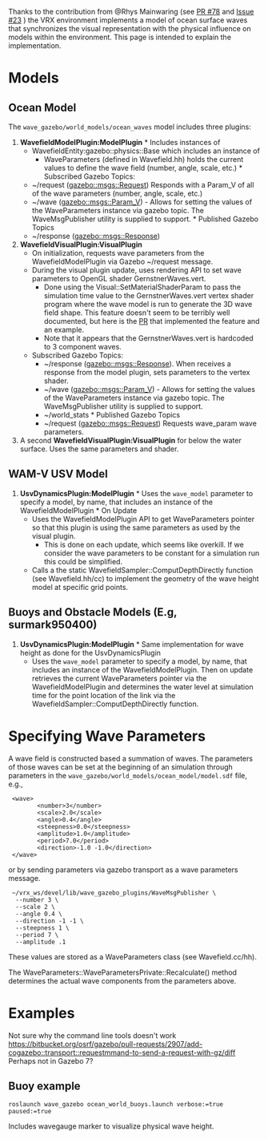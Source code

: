 Thanks to the contribution from @Rhys Mainwaring (see [PR #78](https://bitbucket.org/osrf/vrx/pull-requests/78/issue-23-coordinate-the-physics-and/diff) and [Issue #23](https://bitbucket.org/osrf/vrx/issues/23/coordinate-the-physics-and-visualization) ) the VRX environment implements a model of ocean surface waves that synchronizes the visual representation with the physical influence on models within the environment.  This page is intended to explain the implementation.

# Models #

## Ocean Model #

The `wave_gazebo/world_models/ocean_waves` model includes three plugins:

  1. **WavefieldModelPlugin:ModelPlugin** 
    * Includes instances of 
        * WavefieldEntity:gazebo::physics::Base which includes an instance of
            * WaveParameters (defined in Wavefield.hh) holds the current values to define the wave field (number, angle, scale, etc.)
    * Subscribed Gazebo Topics:
        * ~/request ([gazebo::msgs::Request](https://bitbucket.org/osrf/gazebo/src/default/gazebo/msgs/request.proto))  Responds with a Param_V of all of the wave parameters (number, angle, scale, etc.)
        * ~/wave ([gazebo::msgs::Param_V](https://bitbucket.org/osrf/gazebo/src/default/gazebo/msgs/param_v.proto))  - Allows for setting the values of the WaveParameters instance via gazebo topic.  The WaveMsgPublisher utility is supplied to support.
    * Published Gazebo Topics
        * ~/response ([gazebo::msgs::Response](https://bitbucket.org/osrf/gazebo/src/default/gazebo/msgs/response.proto))
  1. **WavefieldVisualPlugin:VisualPlugin**  
     * On initialization, requests wave parameters from the WavefieldModelPlugin via Gazebo ~/request message.
     * During the visual plugin update, uses rendering API to set wave parameters to OpenGL shader GernstnerWaves.vert. 
         * Done using the Visual::SetMaterialShaderParam to pass the simulation time value to the GernstnerWaves.vert vertex shader program where the wave model is run to generate the 3D wave field shape.  This feature doesn't seem to be terribly well documented, but here is the [PR](https://bitbucket.org/osrf/gazebo/pull-requests/2863/add-visual-setmaterialshaderparam-function/diff) that implemented the feature and an example.
         * Note that it appears that the GernstnerWaves.vert is hardcoded to 3 component waves.
     * Subscribed Gazebo Topics:
         * ~/response ([gazebo::msgs::Response](https://bitbucket.org/osrf/gazebo/src/default/gazebo/msgs/response.proto)). When receives a response from the model plugin, sets parameters to the vertex shader.
         * ~/wave ([gazebo::msgs::Param_V](https://bitbucket.org/osrf/gazebo/src/default/gazebo/msgs/param_v.proto))  - Allows for setting the values of the WaveParameters instance via gazebo topic.  The WaveMsgPublisher utility is supplied to support.
         * ~/world_stats 
    * Published Gazebo Topics
         * ~/request ([gazebo::msgs::Request](https://bitbucket.org/osrf/gazebo/src/default/gazebo/msgs/request.proto)) Requests wave_param wave parameters.
  1. A second **WavefieldVisualPlugin:VisualPlugin** for below the water surface. Uses the same parameters and shader.

## WAM-V USV Model ##

  1. **UsvDynamicsPlugin:ModelPlugin** 
    * Uses the `wave_model` parameter to specify a model, by name, that includes an instance of the WavefieldModelPlugin
    * On Update
        * Uses the WavefieldModelPlugin API to get WaveParameters pointer so that this plugin is using the same parameters as used by the visual plugin.
            * This is done on each update, which seems like overkill.  If we consider the wave parameters to be constant for a simulation run this could be simplified.
        * Calls a the static WavefieldSampler::ComputDepthDirectly function (see Wavefield.hh/cc) to implement the geometry of the wave height model at specific grid points.

## Buoys and Obstacle Models (E.g, surmark950400) ##


  1. **UsvDynamicsPlugin:ModelPlugin** 
    * Same implementation for wave height as done for the UsvDynamicsPlugin
        * Uses the `wave_model` parameter to specify a model, by name, that includes an instance of the WavefieldModelPlugin. Then on update retrieves the current WaveParameters pointer via the WavefieldModelPlugin and determines the water level at simulation time for the point location of the link via the WavefieldSampler::ComputDepthDirectly function.
   
# Specifying Wave Parameters

A wave field is constructed based a summation of waves.  The parameters of those waves can be set at the beginning of an simulation through parameters in the `wave_gazebo/world_models/ocean_model/model.sdf` file, e.g.,

```
 <wave>
        <number>3</number>
        <scale>2.0</scale>
        <angle>0.4</angle>
        <steepness>0.0</steepness>
        <amplitude>1.0</amplitude>
        <period>7.0</period>
        <direction>-1.0 -1.0</direction>
 </wave>
```
or by sending parameters via gazebo transport as a wave parameters message.
```
 ~/vrx_ws/devel/lib/wave_gazebo_plugins/WaveMsgPublisher \
  --number 3 \
  --scale 2 \
  --angle 0.4 \
  --direction -1 -1 \
  --steepness 1 \
  --period 7 \
  --amplitude .1
```

These values are stored as a WaveParameters class (see Wavefield.cc/hh).  

The WaveParameters::WaveParametersPrivate::Recalculate() method determines the actual wave components from the parameters above.

# Examples

Not sure why the command line tools doesn't work https://bitbucket.org/osrf/gazebo/pull-requests/2907/add-cogazebo::transport::requestmmand-to-send-a-request-with-gz/diff
Perhaps not in Gazebo 7?

## Buoy example

```
roslaunch wave_gazebo ocean_world_buoys.launch verbose:=true paused:=true
```
Includes wavegauge marker to visualize physical wave height.